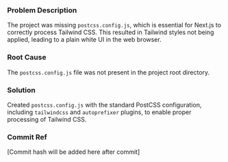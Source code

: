 ### Problem Description
The project was missing `postcss.config.js`, which is essential for Next.js to correctly process Tailwind CSS. This resulted in Tailwind styles not being applied, leading to a plain white UI in the web browser.

### Root Cause
The `postcss.config.js` file was not present in the project root directory.

### Solution
Created `postcss.config.js` with the standard PostCSS configuration, including `tailwindcss` and `autoprefixer` plugins, to enable proper processing of Tailwind CSS.

### Commit Ref
[Commit hash will be added here after commit]